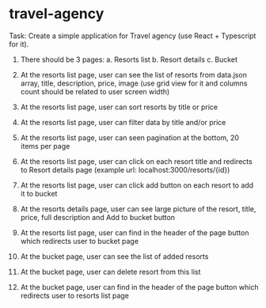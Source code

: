 # travel-agency
Task: Create a simple application for Travel agency (use React + Typescript for it).
 1. There should be 3 pages:
a. Resorts list
b. Resort details
c. Bucket

 2. At the resorts list page, user can see the list of resorts from data.json array, title, description, price, image (use grid view for it and columns count should be related to user screen width)
 3. At the resorts list page, user can sort resorts by title or price
 4. At the resorts list page, user can filter data by title and/or price
 5. At the resorts list page, user can seen pagination at the bottom, 20 items per page
 6. At the resorts list page, user can click on each resort title and redirects to Resort details page (example url: localhost:3000/resorts/{id})
 7. At the resorts list page, user can click add button on each resort to add it to bucket
 
 8. At the resorts details page, user can see large picture of the resort, title, price, full description and Add to bucket button
 9. At the resorts list page, user can find in the header of the page button which redirects user to bucket page
 
 10. At the bucket page, user can see the list of added resorts
 11. At the bucket page, user can delete resort from this list
 12. At the bucket page, user can find in the header of the page button which redirects user to resorts list page
 